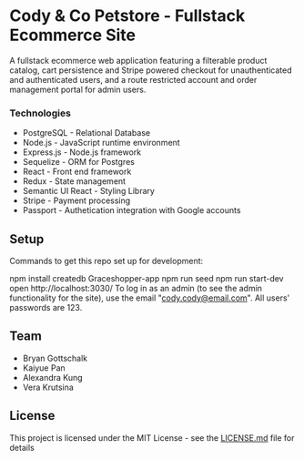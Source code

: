 # Cody & Co Petstore - Fullstack Ecommerce Site

A fullstack ecommerce web application featuring a filterable product catalog, cart persistence and Stripe powered checkout for unauthenticated and authenticated users, and a route restricted account and order management portal for admin users. 

### Technologies

* PostgreSQL - Relational Database 
* Node.js - JavaScript runtime environment
* Express.js - Node.js framework
* Sequelize - ORM for Postgres
* React - Front end framework
* Redux - State management
* Semantic UI React - Styling Library 
* Stripe - Payment processing
* Passport - Authetication integration with Google accounts

## Setup 

Commands to get this repo set up for development:

npm install
createdb Graceshopper-app
npm run seed
npm run start-dev
open http://localhost:3030/
To log in as an admin (to see the admin functionality for the site), use the email "cody.cody@email.com". All users' passwords are 123.

## Team
* Bryan Gottschalk
* Kaiyue Pan
* Alexandra Kung
* Vera Krutsina

## License

This project is licensed under the MIT License - see the [LICENSE.md](LICENSE.md) file for details
